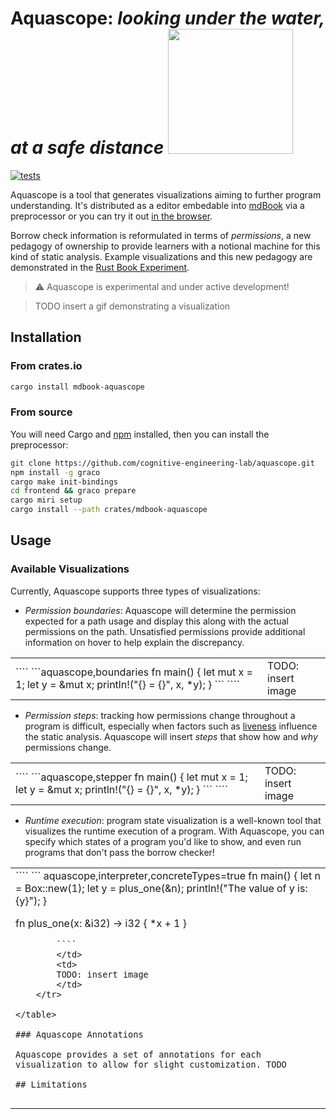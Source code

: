 # Aquascope: _looking under the water, at a safe distance_ <img src="https://user-images.githubusercontent.com/20209337/214093362-cb677ea0-8fe1-48b5-914b-839822dcf3ca.png" height="200" />

[![tests](https://github.com/cognitive-engineering-lab/aquascope/actions/workflows/ci.yml/badge.svg)](https://github.com/cognitive-engineering-lab/aquascope/actions/workflows/ci.yml)

Aquascope is a tool that generates visualizations aiming to further program understanding. It's distributed as a editor embedable into [mdBook](https://rust-lang.github.io/mdBook/) via a preprocessor or you can try it out [in the browser](https://gavinleroy.com/aquascope).

Borrow check information is reformulated in terms of _permissions_, a new pedagogy of ownership to provide learners with a notional machine for this kind of static analysis. Example visualizations and this new pedagogy are demonstrated in the [Rust Book Experiment](https://rust-book.cs.brown.edu/).

> :warning: Aquascope is experimental and under active development!

> TODO insert a gif demonstrating a visualization

## Installation

### From crates.io

```sh
cargo install mdbook-aquascope
```

### From source

You will need Cargo and [npm](https://www.npmjs.com/) installed, then you can install the preprocessor:

```sh
git clone https://github.com/cognitive-engineering-lab/aquascope.git
npm install -g graco
cargo make init-bindings
cd frontend && graco prepare
cargo miri setup
cargo install --path crates/mdbook-aquascope
```

## Usage

### Available Visualizations

Currently, Aquascope supports three types of visualizations:

- _Permission boundaries_: Aquascope will determine the permission expected for a path usage and display this along with the actual permissions on the path. Unsatisfied permissions provide additional information on hover to help explain the discrepancy.

<table>
    <tr>
        <td>
        ````
```aquascope,boundaries
fn main() {
    let mut x = 1;
    let y = &mut x;
    println!("{} = {}", x, *y);
}
```
        ````
        </td>
        <td>
        TODO: insert image
        </td>
    </tr>
</table>

- _Permission steps_: tracking how permissions change throughout a program is difficult, especially when factors such as [liveness](https://en.wikipedia.org/wiki/Live-variable_analysis) influence the static analysis. Aquascope will insert _steps_ that show how and _why_ permissions change.

<table>
    <tr>
        <td>
        ````
```aquascope,stepper
fn main() {
    let mut x = 1;
    let y = &mut x;
    println!("{} = {}", x, *y);
}
```
        ````
        </td>
        <td>
        TODO: insert image
        </td>
    </tr>
</table>

- _Runtime execution_: program state visualization is a well-known tool that visualizes the runtime execution of a program. With Aquascope, you can specify which states of a program you'd like to show, and even run programs that don't pass the borrow checker!

<table>
    <tr>
        <td>
        ````
``` aquascope,interpreter,concreteTypes=true
fn main() {
    let n = Box::new(1);
    let y = plus_one(&n);
    println!("The value of y is: {y}");
}

fn plus_one(x: &i32) -> i32 {
    *x + 1
}
```
        ````
        </td>
        <td>
        TODO: insert image
        </td>
    </tr>

</table>

### Aquascope Annotations

Aquascope provides a set of annotations for each visualization to allow for slight customization. TODO

## Limitations

```

```

